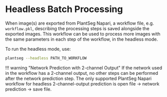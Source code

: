 # Headless Batch Processing

When image(s) are exported from PlantSeg Napari, a workflow file, e.g. `workflow.pkl`, describing the processing steps is saved alongside the exported images. This workflow can be used to process more images with the same parameters in each step of the workflow, in the headless mode.

To run the headless mode, use:

```bash
plantseg --headless PATH_TO_WORKFLOW
```

!!! warning "Network Prediction with 2-channel Output"
    If the network used in the workflow has a 2-channel output, no other steps can be performed after the network prediction step. The only supported PlantSeg Napari workflow for headless 2-channel-output prediction is open file -> network prediction -> save file.
